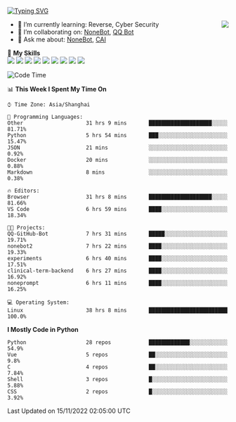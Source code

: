 [![Typing SVG](https://readme-typing-svg.herokuapp.com?size=25&duration=2500&color=8C43EA&vCenter=true&width=200&height=40&lines=Hi+there+%F0%9F%91%8B%F0%9F%8F%BB;I'm+yanyongyu)](https://git.io/typing-svg)

<a href="#">
  <img align="right" src="https://github-readme-stats.vercel.app/api?username=yanyongyu&count_private=true&show_icons=true&bg_color=15,f2f7fd,E0EAFC" />
</a>

- 🌱 I’m currently learning: Reverse, Cyber Security
- 👯 I’m collaborating on: [NoneBot](https://github.com/nonebot), [QQ Bot](https://github.com/Mrs4s/go-cqhttp)
- 💬 Ask me about: [NoneBot](https://github.com/nonebot), [CAI](https://github.com/cscs181/CAI)

🌟 **My Skills**  
![](https://img.shields.io/badge/-Python-3e74a2?style=flat-square&logo=Python&logoColor=fff)
![](https://img.shields.io/badge/-Node.js-339933?style=flat-square&logo=Node.js&logoColor=fff)
![](https://img.shields.io/badge/-Vue-4fc08d?style=flat-square&logo=Vue.js&logoColor=fff)
![](https://img.shields.io/badge/-React-2d98ce?style=flat-square&logo=React&logoColor=fff)
![](https://img.shields.io/badge/-Docker-2496ED?style=flat-square&logo=Docker&logoColor=fff)
![](https://img.shields.io/badge/-Linux-000000?style=flat-square&logo=Linux&logoColor=fff)
![](https://img.shields.io/badge/-MySQL-4479A1?style=flat-square&logo=MySQL&logoColor=fff)
![](https://img.shields.io/badge/-Redis-DC382D?style=flat-square&logo=Redis&logoColor=fff)
![](https://img.shields.io/badge/-MongoDB-47A248?style=flat-square&logo=MongoDB&logoColor=fff)

<!--START_SECTION:waka-->
![Code Time](http://img.shields.io/badge/Code%20Time-3%2C187%20hrs%2012%20mins-blue)

📊 **This Week I Spent My Time On** 

```text
⌚︎ Time Zone: Asia/Shanghai

💬 Programming Languages: 
Other                    31 hrs 9 mins       ████████████████████░░░░░   81.71% 
Python                   5 hrs 54 mins       ███░░░░░░░░░░░░░░░░░░░░░░   15.47% 
JSON                     21 mins             ░░░░░░░░░░░░░░░░░░░░░░░░░   0.92% 
Docker                   20 mins             ░░░░░░░░░░░░░░░░░░░░░░░░░   0.88% 
Markdown                 8 mins              ░░░░░░░░░░░░░░░░░░░░░░░░░   0.38%

🔥 Editors: 
Browser                  31 hrs 8 mins       ████████████████████░░░░░   81.66% 
VS Code                  6 hrs 59 mins       ████░░░░░░░░░░░░░░░░░░░░░   18.34%

🐱‍💻 Projects: 
QQ-GitHub-Bot            7 hrs 31 mins       █████░░░░░░░░░░░░░░░░░░░░   19.71% 
nonebot2                 7 hrs 22 mins       ████░░░░░░░░░░░░░░░░░░░░░   19.33% 
experiments              6 hrs 40 mins       ████░░░░░░░░░░░░░░░░░░░░░   17.51% 
clinical-term-backend    6 hrs 27 mins       ████░░░░░░░░░░░░░░░░░░░░░   16.92% 
noneprompt               6 hrs 11 mins       ████░░░░░░░░░░░░░░░░░░░░░   16.25%

💻 Operating System: 
Linux                    38 hrs 8 mins       █████████████████████████   100.0%

```

**I Mostly Code in Python** 

```text
Python                   28 repos            █████████████░░░░░░░░░░░░   54.9% 
Vue                      5 repos             ██░░░░░░░░░░░░░░░░░░░░░░░   9.8% 
C                        4 repos             ██░░░░░░░░░░░░░░░░░░░░░░░   7.84% 
Shell                    3 repos             █░░░░░░░░░░░░░░░░░░░░░░░░   5.88% 
CSS                      2 repos             █░░░░░░░░░░░░░░░░░░░░░░░░   3.92%

```



 Last Updated on 15/11/2022 02:05:00 UTC
<!--END_SECTION:waka-->
